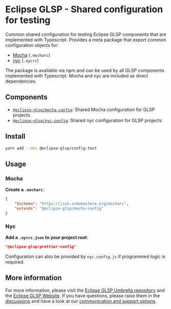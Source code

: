 # Eclipse GLSP - Shared configuration for testing

Common shared configuration for testing Eclipse GLSP components that are implemented with Typescript.
Provides a meta package that export common configuration objects for:

-   [Mocha](https://www.typescriptlang.org/) (`.mocharc`)
-   [nyc](https://github.com/istanbuljs/nyc) (`.nycrc`)

The package is available via npm and can be used by all GLSP components implemented with Typescript.
Mocha and nyc are included as direct dependencies.

## Components

-   [`@eclipse-glsp/mocha-config`](https://www.npmjs.com/package/@eclipse-glsp/mocha-config): Shared Mocha configuration for GLSP projects
-   [`@eclipse-glsp/nyc-config`](https://www.npmjs.com/package/@eclipse-glsp/nyc-config): Shared nyc configuration for GLSP projects

## Install

```bash
yarn add --dev @eclipse-glsp/config-test
```

## Usage

### Mocha

**Create a `.mocharc`**:

```json
{
    "$schema": "https://json.schemastore.org/mocharc",
    "extends": "@eclipse-glsp/mocha-config"
}
```

### Nyc

**Add a `.nycrc.json` to your project root**:

```json
"@eclipse-glsp/prettier-config"
```

Configuration can also be provided by `nyc.config.js` if programmed logic is required.

## More information

For more information, please visit the [Eclipse GLSP Umbrella repository](https://github.com/eclipse-glsp/glsp) and the [Eclipse GLSP Website](https://www.eclipse.org/glsp/).
If you have questions, please raise them in the [discussions](https://github.com/eclipse-glsp/glsp/discussions) and have a look at our [communication and support options](https://www.eclipse.org/glsp/contact/).
